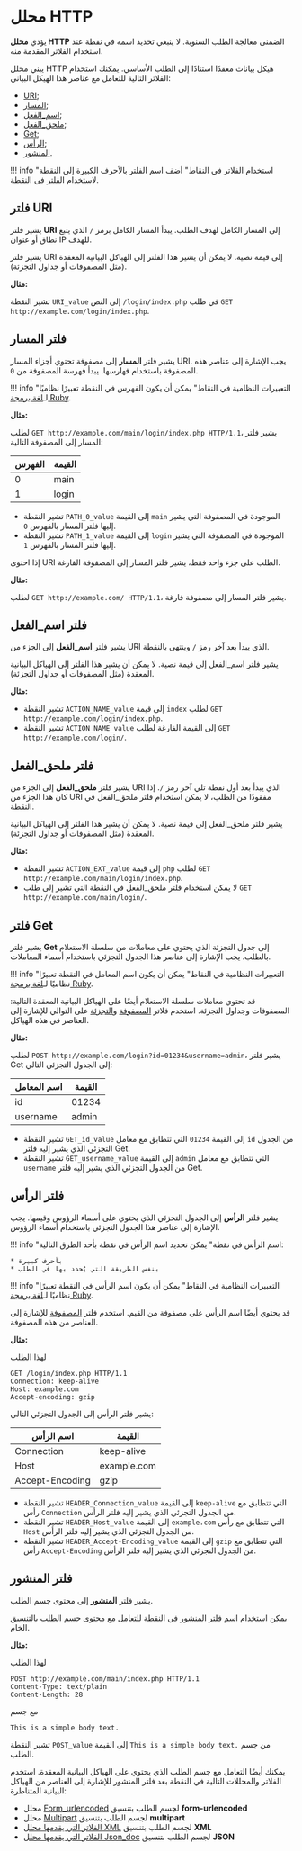 [link-ruby]:                http://ruby-doc.org/core-2.6.1/doc/regexp_rdoc.html
[link-formurlencoded]:      form-urlencoded.md
[link-multipart]:           multipart.md
[link-xml]:                 xml.md
[link-json]:                json.md

[link-get-array]:           array.md#the-example-of-using-the-get-filter-with-the-array-filter
[link-get-hash]:            hash.md#the-example-of-using-the-get-filter-and-the-hash-filter
[link-header-array]:        array.md#the-example-of-using-the-header-filter-with-the-array-filter

[anchor1]:      #uri-filter
[anchor2]:      #path-filter
[anchor3]:      #actionname-filter
[anchor4]:      #actionext-filter
[anchor5]:      #get-filter
[anchor6]:      #header-filter
[anchor7]:      #post-filter

# محلل HTTP

يؤدي **محلل HTTP** الضمنى معالجة الطلب السنوية. لا ينبغي تحديد اسمه في نقطة عند استخدام الفلاتر المقدمة منه.

يبني محلل HTTP هيكل بيانات معقدًا استنادًا إلى الطلب الأساسي. يمكنك استخدام الفلاتر التالية للتعامل مع عناصر هذا الهيكل البياني:

* [URI][anchor1];
* [المسار][anchor2];
* [اسم_الفعل][anchor3];
* [ملحق_الفعل][anchor4];
* [Get][anchor5];
* [الرأس][anchor6];
* [المنشور][anchor7].

!!! info "استخدام الفلاتر في النقاط"
    أضف اسم الفلتر بالأحرف الكبيرة إلى النقطة لاستخدام الفلتر في النقطة.

## فلتر URI

يشير فلتر **URI** إلى المسار الكامل لهدف الطلب. يبدأ المسار الكامل برمز `/` الذي يتبع نطاق أو عنوان IP للهدف.

يشير فلتر URI إلى قيمة نصية. لا يمكن أن يشير هذا الفلتر إلى الهياكل البيانية المعقدة (مثل المصفوفات أو جداول التجزئة).

**مثال:**

تشير النقطة `URI_value` إلى النص `/login/index.php` في طلب `GET http://example.com/login/index.php`.


## فلتر المسار

يشير فلتر **المسار** إلى مصفوفة تحتوي أجزاء المسار URI. يجب الإشارة إلى عناصر هذه المصفوفة باستخدام فهارسها. يبدأ فهرسة المصفوفة من `0`.

!!! info "التعبيرات النظامية في النقاط"
    يمكن أن يكون الفهرس في النقطة تعبيرًا نظاميًا لـ[لغة برمجة Ruby][link-ruby].

**مثال:**

لطلب `GET http://example.com/main/login/index.php HTTP/1.1`، يشير فلتر المسار إلى المصفوفة التالية:

| الفهرس | القيمة    |
|--------|----------|
| 0      | main     |
| 1      | login    |

* تشير النقطة `PATH_0_value` إلى القيمة `main` الموجودة في المصفوفة التي يشير إليها فلتر المسار بالفهرس `0`.
* تشير النقطة `PATH_1_value` إلى القيمة `login` الموجودة في المصفوفة التي يشير إليها فلتر المسار بالفهرس `1`.

إذا احتوى URI الطلب على جزء واحد فقط، يشير فلتر المسار إلى المصفوفة الفارغة.

**مثال:**

لطلب `GET http://example.com/ HTTP/1.1`، يشير فلتر المسار إلى مصفوفة فارغة.

## فلتر اسم_الفعل

يشير فلتر **اسم_الفعل** إلى الجزء من URI الذي يبدأ بعد آخر رمز `/` وينتهي بالنقطة.

يشير فلتر اسم_الفعل إلى قيمة نصية. لا يمكن أن يشير هذا الفلتر إلى الهياكل البيانية المعقدة (مثل المصفوفات أو جداول التجزئة).

**مثال:**
* تشير النقطة `ACTION_NAME_value` إلى قيمة `index` لطلب `GET http://example.com/login/index.php`.
* تشير النقطة `ACTION_NAME_value` إلى القيمة الفارغة لطلب `GET http://example.com/login/`.


## فلتر ملحق_الفعل

يشير فلتر **ملحق_الفعل** إلى الجزء من URI الذي يبدأ بعد أول نقطة تلي آخر رمز `/`. إذا كان هذا الجزء من URI مفقودًا من الطلب، لا يمكن استخدام فلتر ملحق_الفعل في النقطة.

يشير فلتر ملحق_الفعل إلى قيمة نصية. لا يمكن أن يشير هذا الفلتر إلى الهياكل البيانية المعقدة (مثل المصفوفات أو جداول التجزئة).

**مثال:**

* تشير النقطة `ACTION_EXT_value` إلى قيمة `php` لطلب `GET http://example.com/main/login/index.php`.
* لا يمكن استخدام فلتر ملحق_الفعل في النقطة التي تشير إلى طلب `GET http://example.com/main/login/`.

## فلتر Get

يشير فلتر **Get** إلى جدول التجزئة الذي يحتوي على معاملات من سلسلة الاستعلام بالطلب. يجب الإشارة إلى عناصر هذا الجدول التجزئي باستخدام أسماء المعاملات.

!!! info "التعبيرات النظامية في النقاط"
    يمكن أن يكون اسم المعامل في النقطة تعبيرًا نظاميًا لـ[لغة برمجة Ruby][link-ruby].

قد تحتوي معاملات سلسلة الاستعلام أيضًا على الهياكل البيانية المعقدة التالية: المصفوفات وجداول التجزئة. استخدم فلاتر [المصفوفة][link-get-array] و[التجزئة][link-get-hash] على التوالي للإشارة إلى العناصر في هذه الهياكل.

**مثال:**

لطلب `POST http://example.com/login?id=01234&username=admin`، يشير فلتر Get إلى الجدول التجزئي التالي:

| اسم المعامل    | القيمة |
|----------------|-------|
| id             | 01234 |
| username       | admin |

* تشير النقطة `GET_id_value` إلى القيمة `01234` التي تتطابق مع معامل `id` من الجدول التجزئي الذي يشير إليه فلتر Get.
* تشير النقطة `GET_username_value` إلى القيمة `admin` التي تتطابق مع معامل `username` من الجدول التجزئي الذي يشير إليه فلتر Get.


## فلتر الرأس

يشير فلتر **الرأس** إلى الجدول التجزئي الذي يحتوي على أسماء الرؤوس وقيمها. يجب الإشارة إلى عناصر هذا الجدول التجزئي باستخدام أسماء الرؤوس.

!!! info "اسم الرأس في نقطة"
    يمكن تحديد اسم الرأس في نقطة بأحد الطرق التالية:

    * بأحرف كبيرة
    * بنفس الطريقة التي يُحدد بها في الطلب

!!! info "التعبيرات النظامية في النقاط"
    يمكن أن يكون اسم الرأس في النقطة تعبيرًا نظاميًا لـ[لغة برمجة Ruby][link-ruby].


قد يحتوي أيضًا اسم الرأس على مصفوفة من القيم. استخدم فلتر [المصفوفة][link-header-array] للإشارة إلى العناصر من هذه المصفوفة.

**مثال:**

لهذا الطلب

```
GET /login/index.php HTTP/1.1
Connection: keep-alive
Host: example.com
Accept-encoding: gzip
```

يشير فلتر الرأس إلى الجدول التجزئي التالي:

| اسم الرأس     | القيمة       |
|-----------------|-------------|
| Connection      | keep-alive  |
| Host            | example.com |
| Accept-Encoding | gzip        |

* تشير النقطة `HEADER_Connection_value` إلى القيمة `keep-alive` التي تتطابق مع رأس `Connection` من الجدول التجزئي الذي يشير إليه فلتر الرأس.
* تشير النقطة `HEADER_Host_value` إلى القيمة `example.com` التي تتطابق مع رأس `Host` من الجدول التجزئي الذي يشير إليه فلتر الرأس.
* تشير النقطة `HEADER_Accept-Encoding_value` إلى القيمة `gzip` التي تتطابق مع رأس `Accept-Encoding` من الجدول التجزئي الذي يشير إليه فلتر الرأس.



## فلتر المنشور

يشير فلتر **المنشور** إلى محتوى جسم الطلب.

يمكن استخدام اسم فلتر المنشور في النقطة للتعامل مع محتوى جسم الطلب بالتنسيق الخام.

**مثال:**

لهذا الطلب

```
POST http://example.com/main/index.php HTTP/1.1
Content-Type: text/plain
Content-Length: 28
```

مع جسم

```
This is a simple body text.
```

تشير النقطة `POST_value` إلى القيمة `This is a simple body text.` من جسم الطلب.

يمكنك أيضًا التعامل مع جسم الطلب الذي يحتوي على الهياكل البيانية المعقدة. استخدم الفلاتر والمحللات التالية في النقطة بعد فلتر المنشور للإشارة إلى العناصر من الهياكل البيانية المتناظرة: 
* محلل [Form_urlencoded][link-formurlencoded] لجسم الطلب بتنسيق **form-urlencoded**
* محلل [Multipart][link-multipart] لجسم الطلب بتنسيق **multipart**
* [الفلاتر التي يقدمها محلل XML][link-xml] لجسم الطلب بتنسيق **XML**
* [الفلاتر التي يقدمها محلل Json_doc][link-json] لجسم الطلب بتنسيق **JSON**